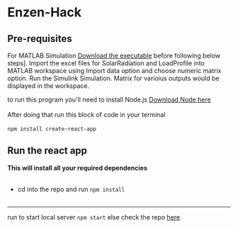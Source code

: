 # Enzen-Hack

## Pre-requisites
For MATLAB Simulation
[Download the executable](https://drive.google.com/drive/folders/1kd16QmaWjFocbtHeGDRi04QS4Owcwjeg?usp=sharing) before following below steps].
Import the excel files for SolarRadiation and LoadProfile into MATLAB workspace using Import data option and choose numeric matrix option.
Run the Simulink Simulation.
Matrix for varioius outputs would be displayed in the workspace.


to run this program you'll need to install Node.js [Download Node here](https://nodejs.org/en/download/)<br><br>
After doing that run this block of code in your terminal<br><br>
`npm install create-react-app`
## Run the react app
**This will install all your required dependencies**<br><br>
- cd into the repo and run `npm install`<br><br>
**** 
run to start local server `npm start`
else check the repo [here](http://yugaank-kalia.github.io/Enzenearth/)
